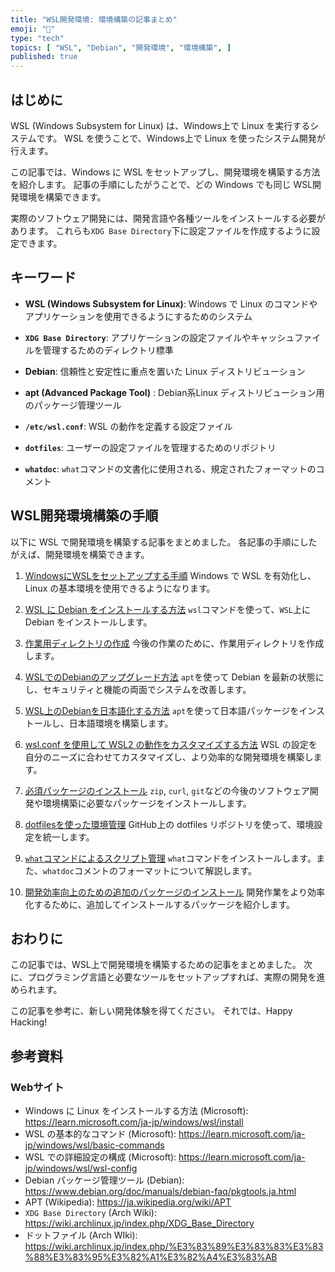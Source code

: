 ```yaml
---
title: "WSL開発環境: 環境構築の記事まとめ"
emoji: "🐧"
type: "tech"
topics: [ "WSL", "Debian", "開発環境", "環境構築", ]
published: true
---
```


## はじめに

WSL (Windows Subsystem for Linux) は、Windows上で Linux を実行するシステムです。
WSL を使うことで、Windows上で Linux を使ったシステム開発が行えます。

この記事では、Windows に WSL をセットアップし、開発環境を構築する方法を紹介します。
記事の手順にしたがうことで、どの Windows でも同じ WSL開発環境を構築できます。

実際のソフトウェア開発には、開発言語や各種ツールをインストールする必要があります。
これらも`XDG Base Directory`下に設定ファイルを作成するように設定できます。

## キーワード

- **WSL (Windows Subsystem for Linux)**:
  Windows で Linux のコマンドやアプリケーションを使用できるようにするためのシステム

- **`XDG Base Directory`**:
  アプリケーションの設定ファイルやキャッシュファイルを管理するためのディレクトリ標準

- **Debian**:
  信頼性と安定性に重点を置いた Linux ディストリビューション

- **apt (Advanced Package Tool)** :
  Debian系Linux ディストリビューション用のパッケージ管理ツール

- **`/etc/wsl.conf`**:
  WSL の動作を定義する設定ファイル

- **`dotfiles`**:
  ユーザーの設定ファイルを管理するためのリポジトリ

- **`whatdoc`**:
  `what`コマンドの文書化に使用される、規定されたフォーマットのコメント

## WSL開発環境構築の手順

以下に WSL で開発環境を構築する記事をまとめました。
各記事の手順にしたがえば、開発環境を構築できます。

1. [WindowsにWSLをセットアップする手順](https://zenn.dev/atsushifx/articles/wsl2-windowswsl-setup)
   Windows で WSL を有効化し、 Linux の基本環境を使用できるようになります。

2. [WSL に Debian をインストールする方法](https://zenn.dev/atsushifx/articles/wsl2-debian-install)
   `wsl`コマンドを使って、`WSL`上に Debian をインストールします。

3. [作業用ディレクトリの作成](https://zenn.dev/atsushifx/articles/wsl2-debian-workingdir-create)
   今後の作業のために、作業用ディレクトリを作成します。

4. [WSLでのDebianのアップグレード方法](https://zenn.dev/atsushifx/articles/wsl2-debian-apt-upgrade)
   `apt`を使って Debian を最新の状態にし、セキュリティと機能の両面でシステムを改善します。

5. [WSL上のDebianを日本語化する方法](https://zenn.dev/atsushifx/articles/wsl2-debian-japanese)
   `apt`を使って日本語パッケージをインストールし、日本語環境を構築します。

6. [wsl.conf を使用して WSL2 の動作をカスタマイズする方法](https://zenn.dev/atsushifx/articles/wsl2-debian-config-wslconf)
   WSL の設定を自分のニーズに合わせてカスタマイズし、より効率的な開発環境を構築します。

7. [必須パッケージのインストール](https://zenn.dev/atsushifx/articles/wsl2-debian-apt-packages)
   `zip`, `curl`, `git`などの今後のソフトウェア開発や環境構築に必要なパッケージをインストールします。

8. [dotfilesを使った環境管理](https://zenn.dev/atsushifx/articles/wsl2-debian-dotfiles)
   GitHub上の dotfiles リポジトリを使って、環境設定を統一します。

9. [`what`コマンドによるスクリプト管理](https://zenn.dev/atsushifx/articles/wsl2-shell-command-what)
   `what`コマンドをインストールします。また、`whatdoc`コメントのフォーマットについて解説します。

10. [開発効率向上のための追加のパッケージのインストール](https://zenn.dev/atsushifx/articles/wsl2-debian-apt-additionaltools)
    開発作業をより効率化するために、追加してインストールするパッケージを紹介します。

## おわりに

この記事では、WSL上で開発環境を構築するための記事をまとめました。
次に、プログラミング言語と必要なツールをセットアップすれば、実際の開発を進められます。

この記事を参考に、新しい開発体験を得てください。
それでは、Happy Hacking!

## 参考資料

### Webサイト

- Windows に Linux をインストールする方法 (Microsoft): <https://learn.microsoft.com/ja-jp/windows/wsl/install>
- WSL の基本的なコマンド (Microsoft): <https://learn.microsoft.com/ja-jp/windows/wsl/basic-commands>
- WSL での詳細設定の構成 (Microsoft): <https://learn.microsoft.com/ja-jp/windows/wsl/wsl-config>
- Debian パッケージ管理ツール (Debian): <https://www.debian.org/doc/manuals/debian-faq/pkgtools.ja.html>
- APT (Wikipedia): <https://ja.wikipedia.org/wiki/APT>
- `XDG Base Directory` (Arch Wiki): <https://wiki.archlinux.jp/index.php/XDG_Base_Directory>
- ドットファイル (Arch WIki): <https://wiki.archlinux.jp/index.php/%E3%83%89%E3%83%83%E3%83%88%E3%83%95%E3%82%A1%E3%82%A4%E3%83%AB>
